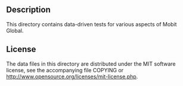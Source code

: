Description
------------

This directory contains data-driven tests for various aspects of Mobit Global.

License
--------

The data files in this directory are distributed under the MIT software
license, see the accompanying file COPYING or
http://www.opensource.org/licenses/mit-license.php.

